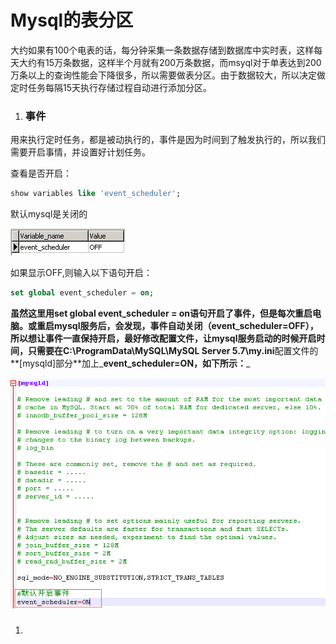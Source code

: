 # Mysql的表分区

大约如果有100个电表的话，每分钟采集一条数据存储到数据库中实时表，这样每天大约有15万条数据，这样半个月就有200万条数据，而msyql对于单表达到200万条以上的查询性能会下降很多，所以需要做表分区。由于数据较大，所以决定做定时任务每隔15天执行存储过程自动进行添加分区。

1. ### 事件

用来执行定时任务，都是被动执行的，事件是因为时间到了触发执行的，所以我们需要开启事情，并设置好计划任务。

查看是否开启：

```SQL
show variables like 'event_scheduler';
```

默认mysql是关闭的

![](/assets/event.png)

如果显示OFF,则输入以下语句开启：

```SQL
set global event_scheduler = on;
```

**虽然这里用set global event\_scheduler = on语句开启了事件，但是每次重启电脑。或重启mysql服务后，会发现，事件自动关闭（event\_scheduler=OFF），所以想让事件一直保持开启，最好修改配置文件，让mysql服务启动的时候开启时间，只需要在C:\ProgramData\MySQL\MySQL Server 5.7\my.ini**配置文件的**\[mysqld\]部分**加上_**event\_scheduler=ON，如下所示：**_

![](/assets/event_default.png)

1. ### 



